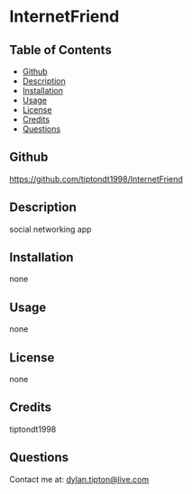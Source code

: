 # InternetFriend
## Table of Contents
* [Github](README.md/#Github)
* [Description](README.md/#Description)
* [Installation](README.md/#Installation)
* [Usage](README.md/#Usage)
* [License](README.md/#License)
* [Credits](README.md/#Credits)
* [Questions](README.md/#Questions)
## Github
https://github.com/tiptondt1998/InternetFriend
## Description
social networking app
## Installation
 none
## Usage
none
## License
none
## Credits
tiptondt1998
## Questions
Contact me at: dylan.tipton@live.com
